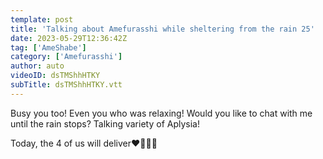 ```yaml
---
template: post
title: 'Talking about Amefurasshi while sheltering from the rain 25'
date: 2023-05-29T12:36:42Z
tag: ['AmeShabe']
category: ['Amefurasshi']
author: auto 
videoID: dsTMShhHTKY
subTitle: dsTMShhHTKY.vtt
---
```

Busy you too! Even you who was relaxing!
Would you like to chat with me until the rain stops?
Talking variety of Aplysia!

Today, the 4 of us will deliver❤️💜💙💛